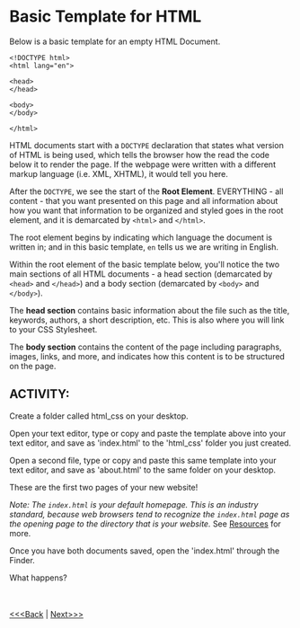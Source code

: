 # Basic Template for HTML

Below is a basic template for an empty HTML Document. 

```
<!DOCTYPE html>
<html lang="en">

<head>
</head>

<body>
</body>

</html>
```

HTML documents start with a `DOCTYPE` declaration that states what version of HTML is being used, which tells the browser how the read the code below it to render the page. If the webpage were written with a different markup language (i.e. XML, XHTML), it would tell you here.

After the `DOCTYPE`, we see the start of the **Root Element**. EVERYTHING - all content - that you want presented on this page and all information about how you want that information to be organized and styled goes in the root element, and it is demarcated by `<html>` and `</html>`. 

The root element begins by indicating which language the document is written in; and in this basic template, `en` tells us we are writing in English. 

Within the root element of the basic template below, you'll notice the two main sections of all HTML documents - a head section (demarcated by `<head>` and `</head>`) and a body section (demarcated by `<body>` and `</body>`). 

The **head section** contains basic information about the file such as the title, keywords, authors, a short description, etc. This is also where you will link to your CSS Stylesheet. 

The **body section** contains the content of the page including paragraphs, images, links, and more, and indicates how this content is to be structured on the page. 

## ACTIVITY: 
Create a folder called html_css on your desktop.

Open your text editor, type or copy and paste the template above into your text editor, and save as 'index.html' to the 'html_css' folder you just created.

Open a second file, type or copy and paste this same template into your text editor, and save as 'about.html' to the same folder on your desktop.

These are the first two pages of your new website! 

*Note: The `index.html` is your default homepage. This is an industry standard, because web browsers tend to recognize the `index.html` page as the opening page to the directory that is your website.* See [Resources](resources.md) for more.

Once you have both documents saved, open the 'index.html' through the Finder. 

What happens? 
<br/>
<br/>
<br/>

[<<<Back](opening_activity.md) | [Next>>>](elements.md)